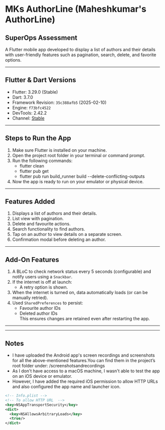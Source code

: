 
# MKs AuthorLine (Maheshkumar's AuthorLine)

## SuperOps Assessment

A Flutter mobile app developed to display a list of authors and their details with user-friendly features such as pagination, search, delete, and favorite options.

---

## Flutter & Dart Versions

- Flutter: 3.29.0 (Stable)  
- Dart: 3.7.0  
- Framework Revision: `35c388afb5` (2025-02-10)  
- Engine: `f73bfc4522`  
- DevTools: 2.42.2  
- Channel: [Stable](https://github.com/flutter/flutter.git)

---

## Steps to Run the App

1. Make sure Flutter is installed on your machine.
2. Open the project root folder in your terminal or command prompt.
3. Run the following commands:
   - flutter clean
   - flutter pub get
   - flutter pub run build_runner build  --delete-conflicting-outputs
4. Now the app is ready to run on your emulator or physical device.

---

## Features Added

1. Displays a list of authors and their details.
2. List view with pagination.
3. Delete and favourite actions.
4. Search functionality to find authors.
5. Tap on an author to view details on a separate screen.
6. Confirmation modal before deleting an author.

---

## Add-On Features

1. A BLoC to check network status every 5 seconds (configurable) and notify users using a `Snackbar`.
2. If the internet is off at launch:
   - A retry option is shown.
3. When the internet is turned on, data automatically loads (or can be manually retried).
4. Used `SharedPreferences` to persist:
   - Favourite author IDs  
   - Deleted author IDs  
   This ensures changes are retained even after restarting the app.

---

---

## Notes

- I have uploaded the Android app's screen     recordings and screenshots for all the above-mentioned features.You can find them in the project’s root folder under:
/screenshotsandrecordings
- As I don't have access to a macOS machine, I wasn't able to test the app on an iOS device or emulator.
- However, I have added the required iOS permission to allow HTTP URLs and also configured the app name and launcher icon.

```xml
<!-- Info.plist -->
<!-- To allow HTTP URL  -->
<key>NSAppTransportSecurity</key>
<dict>
  <key>NSAllowsArbitraryLoads</key>
  <true/>
</dict>

